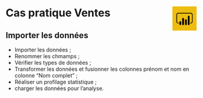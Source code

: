# **Cas pratique Ventes** <a href="../"><img align="right" src="../assets/powerBi.png" alt="Power BI" height="64px"></a>
## Importer les données
* Importer les données ;
* Renommer les chmamps ;
* Vérifier les types de données ;
* Transformer les données et fusionner les colonnes prénom et nom en colonne “Nom complet” ;
* Réaliser un profilage statistique ;
* charger les données pour l’analyse.